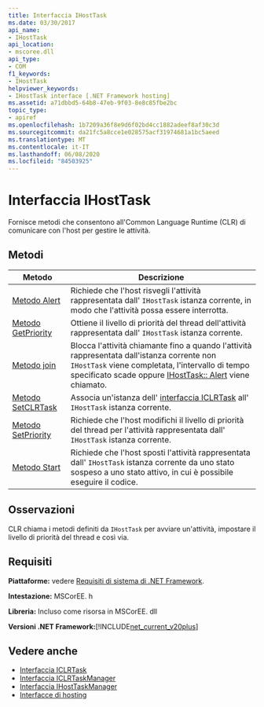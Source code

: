 ```yaml
---
title: Interfaccia IHostTask
ms.date: 03/30/2017
api_name:
- IHostTask
api_location:
- mscoree.dll
api_type:
- COM
f1_keywords:
- IHostTask
helpviewer_keywords:
- IHostTask interface [.NET Framework hosting]
ms.assetid: a71dbbd5-64b8-47eb-9f03-8e8c85fbe2bc
topic_type:
- apiref
ms.openlocfilehash: 1b7209a36f8e9d6f02bd4cc1882adeef8af30c3d
ms.sourcegitcommit: da21fc5a8cce1e028575acf31974681a1bc5aeed
ms.translationtype: MT
ms.contentlocale: it-IT
ms.lasthandoff: 06/08/2020
ms.locfileid: "84503925"
---
```

# <a name="ihosttask-interface"></a>Interfaccia IHostTask
Fornisce metodi che consentono all'Common Language Runtime (CLR) di comunicare con l'host per gestire le attività.  
  
## <a name="methods"></a>Metodi  
  
|Metodo|Descrizione|  
|------------|-----------------|  
|[Metodo Alert](ihosttask-alert-method.md)|Richiede che l'host risvegli l'attività rappresentata dall' `IHostTask` istanza corrente, in modo che l'attività possa essere interrotta.|  
|[Metodo GetPriority](ihosttask-getpriority-method.md)|Ottiene il livello di priorità del thread dell'attività rappresentata dall' `IHostTask` istanza corrente.|  
|[Metodo join](ihosttask-join-method.md)|Blocca l'attività chiamante fino a quando l'attività rappresentata dall'istanza corrente non `IHostTask` viene completata, l'intervallo di tempo specificato scade oppure [IHostTask:: Alert](ihosttask-alert-method.md) viene chiamato.|  
|[Metodo SetCLRTask](ihosttask-setclrtask-method.md)|Associa un'istanza dell' [interfaccia ICLRTask](iclrtask-interface.md) all' `IHostTask` istanza corrente.|  
|[Metodo SetPriority](ihosttask-setpriority-method.md)|Richiede che l'host modifichi il livello di priorità del thread per l'attività rappresentata dall' `IHostTask` istanza corrente.|  
|[Metodo Start](ihosttask-start-method.md)|Richiede che l'host sposti l'attività rappresentata dall' `IHostTask` istanza corrente da uno stato sospeso a uno stato attivo, in cui è possibile eseguire il codice.|  
  
## <a name="remarks"></a>Osservazioni  
 CLR chiama i metodi definiti da `IHostTask` per avviare un'attività, impostare il livello di priorità del thread e così via.  
  
## <a name="requirements"></a>Requisiti  
 **Piattaforme:** vedere [Requisiti di sistema di .NET Framework](../../get-started/system-requirements.md).  
  
 **Intestazione:** MSCorEE. h  
  
 **Libreria:** Incluso come risorsa in MSCorEE. dll  
  
 **Versioni .NET Framework:**[!INCLUDE[net_current_v20plus](../../../../includes/net-current-v20plus-md.md)]  
  
## <a name="see-also"></a>Vedere anche

- [Interfaccia ICLRTask](iclrtask-interface.md)
- [Interfaccia ICLRTaskManager](iclrtaskmanager-interface.md)
- [Interfaccia IHostTaskManager](ihosttaskmanager-interface.md)
- [Interfacce di hosting](hosting-interfaces.md)
